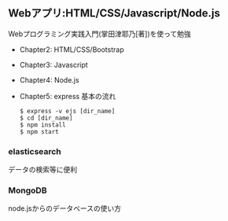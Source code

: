 ## Webアプリ:HTML/CSS/Javascript/Node.js

Webプログラミング実践入門(掌田津耶乃[著])を使って勉強

* Chapter2: HTML/CSS/Bootstrap

* Chapter3: Javascript

* Chapter4: Node.js

* Chapter5: express
    基本の流れ
    ```
    $ express -v ejs [dir_name]
    $ cd [dir_name]
    $ npm install
    $ npm start
    ```

### elasticsearch

データの検索等に便利

### MongoDB

node.jsからのデータベースの使い方